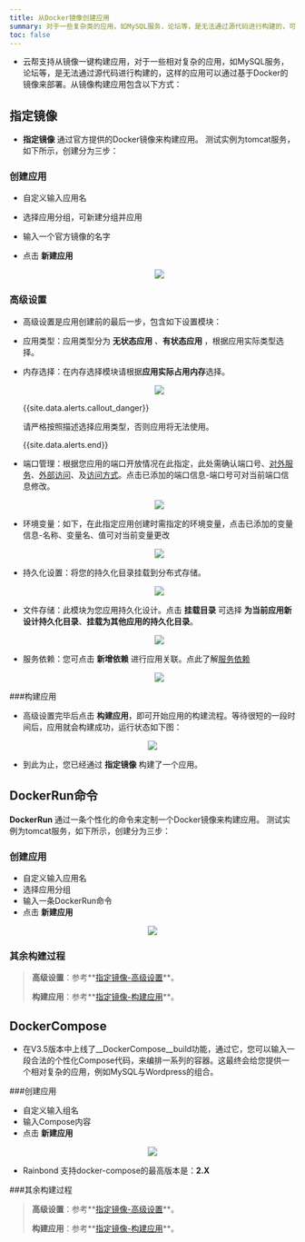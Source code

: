 ```yaml
---
title: 从Docker镜像创建应用
summary: 对于一些复杂类的应用，如MySQL服务，论坛等，是无法通过源代码进行构建的，可以通过基于Docker的镜像来部署。
toc: false
---
```


<div id="toc"></div>

- 云帮支持从镜像一键构建应用，对于一些相对复杂的应用，如MySQL服务，论坛等，是无法通过源代码进行构建的，这样的应用可以通过基于Docker的镜像来部署。从镜像构建应用包含以下方式：

## 指定镜像

- **指定镜像** 通过官方提供的Docker镜像来构建应用。
测试实例为tomcat服务，如下所示，创建分为三步：

### 创建应用 

- 自定义输入应用名
- 选择应用分组，可新建分组并应用
- 输入一个官方镜像的名字
- 点击 **新建应用**

   <center><img src="https://static.goodrain.com/images/acp/docs/user-docs/addapp/V3.5/addapp-docker-image4.png" style="border:1px solid #eee;max-width:100%" /></center>

### 高级设置

- 高级设置是应用创建前的最后一步，包含如下设置模块：

- 应用类型：应用类型分为 **无状态应用** 、**有状态应用** ，根据应用实际类型选择。

- 内存选择：在内存选择模块请根据**应用实际占用内存**选择。

  <center><img src="https://static.goodrain.com/images/acp/docs/user-docs/addapp/V3.5/addapp-config-6.png" style="border:1px solid #eee;max-width:100%" /></center>

  {{site.data.alerts.callout_danger}}

  请严格按照描述选择应用类型，否则应用将无法使用。

  {{site.data.alerts.end}}

- 端口管理：根据您应用的端口开放情况在此指定，此处需确认端口号、[对外服务](https://www.rainbond.com/docs/stable/user-app-docs/myapps/myapp-platform-port.html#part-2c696518044fc4f0)、[外部访问](https://www.rainbond.com/docs/stable/user-app-docs/myapps/myapp-platform-port.html#part-2c27c8f988fb443b)、及[访问方式](https://www.rainbond.com/docs/stable/user-app-docs/myapps/myapp-platform-port.html#part-2ba97bbe77ab9feb)。点击已添加的端口信息-端口号可对当前端口信息修改。

  <center><img src="https://static.goodrain.com/images/acp/docs/user-docs/addapp/V3.5/addapp-config-1.jpeg" style="border:1px solid #eee;max-width:100%" /></center>

- 环境变量：如下，在此指定应用创建时需指定的环境变量，点击已添加的变量信息-名称、变量名、值可对当前变量更改

  <center><img src="https://static.goodrain.com/images/acp/docs/user-docs/addapp/V3.5/addapp-config-2.jpeg" style="border:1px solid #eee;max-width:100%" /></center>

- 持久化设置：将您的持久化目录挂载到分布式存储。

  <center><img src="https://static.goodrain.com/images/acp/docs/user-docs/addapp/V3.5/addapp-config-3.jpeg" style="border:1px solid #eee;max-width:100%" /></center>

- 文件存储：此模块为您应用持久化设计。点击 **挂载目录** 可选择 **为当前应用新设计持久化目录**、**挂载为其他应用的持久化目录**。

  <center><img src="https://static.goodrain.com/images/acp/docs/user-docs/addapp/V3.5/addapp-config-4.jpeg" style="border:1px solid #eee;max-width:100%" /></center>

- 服务依赖：您可点击 **新增依赖** 进行应用关联。点此了解[服务依赖](https://www.rainbond.com/docs/stable/user-app-docs/myapps/myapp-platform-reliance.html)

  <center><img src="https://static.goodrain.com/images/acp/docs/user-docs/addapp/V3.5/addapp-config-5.jpeg" style="border:1px solid #eee;max-width:100%" /></center>

###构建应用

- 高级设置完毕后点击 **构建应用**，即可开始应用的构建流程。等待很短的一段时间后，应用就会构建成功，运行状态如下图：

<center><img src="https://static.goodrain.com/images/acp/docs/user-docs/addapp/V3.5/done1.png" style="border:1px solid #eee;max-width:60%"/></center>

- 到此为止，您已经通过 **指定镜像** 构建了一个应用。

## DockerRun命令

**DockerRun** 通过一条个性化的命令来定制一个Docker镜像来构建应用。
测试实例为tomcat服务，如下所示，创建分为三步：

### 创建应用

- 自定义输入应用名
- 选择应用分组
- 输入一条DockerRun命令
- 点击 **新建应用**

<center><img src="https://static.goodrain.com/images/acp/docs/user-docs/addapp/V3.5/addapp-dockerrun1.jpg" style="border:1px solid #eee;max-width:100%"/></center>

### 其余构建过程

> **高级设置**：参考**[指定镜像-高级设置](#part-2f1c72d28697de5f)**。
>
> **构建应用**：参考**[指定镜像-构建应用](#part-2cb7b84090d34f7d)**。

## DockerCompose

- 在V3.5版本中上线了__DockerCompose__build功能，通过它，您可以输入一段合法的个性化Compose代码，来编排一系列的容器。这最终会给您提供一个相对复杂的应用，例如MySQL与Wordpress的组合。

###创建应用

- 自定义输入组名
- 输入Compose内容
- 点击 **新建应用**

<center><img src="https://static.goodrain.com/images/acp/docs/user-docs/addapp/V3.5/addapp-compose1.jpg" style="border:1px solid #eee;max-width:100%"/></center>

- Rainbond 支持docker-compose的最高版本是：**2.X**

###其余构建过程

> **高级设置**：参考**[指定镜像-高级设置](#part-2f1c72d28697de5f)**。
>
> **构建应用**：参考**[指定镜像-构建应用](#part-2cb7b84090d34f7d)**。
